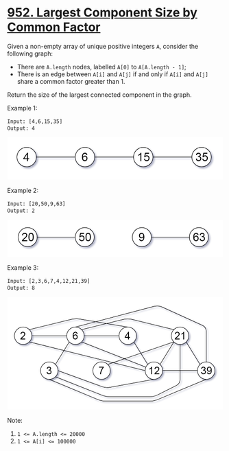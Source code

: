 # [952. Largest Component Size by Common Factor](https://leetcode.com/problems/largest-component-size-by-common-factor/)

Given a non-empty array of unique positive integers `A`, consider the following graph:

- There are `A.length` nodes, labelled `A[0]` to `A[A.length - 1]`;
- There is an edge between `A[i]` and `A[j]` if and only if `A[i]` and `A[j]` share a common factor greater than 1.

Return the size of the largest connected component in the graph.

Example 1:

```text
Input: [4,6,15,35]
Output: 4
```

![example1](1.png)

Example 2:

```text
Input: [20,50,9,63]
Output: 2
```

![example2](2.png)

Example 3:

```text
Input: [2,3,6,7,4,12,21,39]
Output: 8
```

![example3](3.png)

Note:

1. `1 <= A.length <= 20000`
1. `1 <= A[i] <= 100000`
